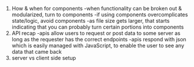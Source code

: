 1. How & when for components
    -when functionality can be broken out & modularized, turn to components
    -if using components overcomplicates state/logic, avoid components
    -as file size gets larger, that starts indicating that you can probably turn certain portions into components
1. API recap
    -apis allow users to request or post data to some server as long as the requester has the correct endpoints
    -apis respond with json which is easily managed with JavaScript, to enable the user to see any data that came back
1. server vs client side setup
    